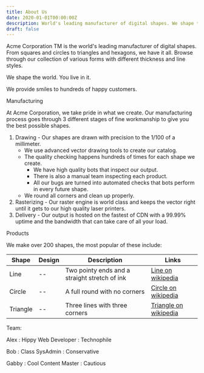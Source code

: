 ```yaml
---
title: About Us
date: 2020-01-01T00:00:00Z
description: World's leading manufacturer of digital shapes. We shape the world. You live in it.
draft: false
---
```

Acme Corporation TM is the world's leading manufacturer of digital shapes. From squares and circles to triangles and hexagons, we have it all. Browse through our collection of various forms with different thickness and line styles.

We shape the world. You live in it.

We provide smiles to hundreds of happy customers.

Manufacturing

At Acme Corporation, we take pride in what we create. Our manufacturing process goes through 3 different stages of fine workmanship to give you the best possible shapes.


1) Drawing - Our shapes are drawn with precision to the 1/100 of a millimeter.
   * We use advanced vector drawing tools to create our catalog.
   * The quality checking happens hundreds of times for each shape we create.
     * We have high quality bots that inspect our output.
     * There is also a manual team inspecting each product.
     * All our bugs are turned into automated checks that bots perform in every future shape.
   * We round all corners and clean up properly.
2) Rasterizing - Our raster engine is world class and keeps the vector right until it gets to our high quality laser printers.
3) Delivery - Our output is hosted on the fastest of CDN with a 99.99% uptime and the bandwidth that can take care of all your load.

Products

We make over 200 shapes, the most popular of these include:

| Shape | Design | Description | Links |
| --- | --- | --- | --- |
| Line | -- | Two pointy ends and a straight stretch of ink | [Line on wikipedia](https://en.wikipedia.org/wiki/Line_(geometry)) |
| Circle | -- | A full round with no corners | [Circle on wikipedia](https://en.wikipedia.org/wiki/Circle) |
| Triangle | -- | Three lines with three corners | [Triangle on wikipedia](https://en.wikipedia.org/wiki/Triangle) |

Team:

Alex 
: Hippy Web Developer
: Technophile

Bob 
: Class SysAdmin
: Conservative

Gabby
: Cool Content Master
: Cautious
